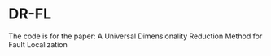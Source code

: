 # DR-FL
The code is for the paper: A Universal Dimensionality Reduction Method for Fault Localization
